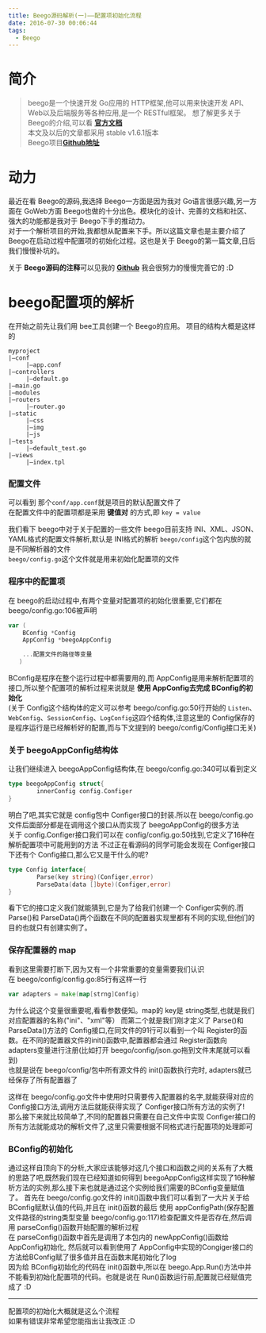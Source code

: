 ```yaml
---
title: Beego源码解析(一)——配置项初始化流程
date: 2016-07-30 00:06:44
tags:
  - Beego
---
```


# 简介
>beego是一个快速开发 Go应用的 HTTP框架,他可以用来快速开发 API、Web以及后端服务等各种应用,是一个 RESTful框架。
  想了解更多关于 Beego的介绍,可以看 [**官方文档**](http://www.beego.me/docs/intro)  
  本文及以后的文章都采用 stable v1.6.1版本  
  Beego项目[**Github地址**](https://github.com/astaxie/beego)

# 动力
最近在看 Beego的源码,我选择 Beego一方面是因为我对 Go语言很感兴趣,另一方面在 GoWeb方面 Beego也做的十分出色。模块化的设计、完善的文档和社区、强大的功能都是我对于 Beego下手的推动力。  
对于一个解析项目的开始,我都想从配置来下手。所以这篇文章也是主要介绍了 Beego在启动过程中配置项的初始化过程。这也是关于 Beego的第一篇文章,日后我们慢慢补坑的。

<!--more-->

关于 **Beego源码的注释**可以见我的 **[Github](https://github.com/riccoqu/Beego-Comments)** 我会很努力的慢慢完善它的 :D

# beego配置项的解析
在开始之前先让我们用 bee工具创建一个 Beego的应用。  项目的结构大概是这样的
```
myproject
|—conf
	 |—app.conf
|—controllers
	 |—default.go
|—main.go
|—modules
|—routers
	 |—router.go
|—static
	 |—css
	 |—img
	 |—js
|—tests
	 |—default_test.go
|—views
	 |—index.tpl
```
### 配置文件
可以看到 那个`conf/app.conf`就是项目的默认配置文件了  
在配置文件中的配置项都是采用 **键值对** 的方式,即 `key = value`

我们看下 beego中对于关于配置的一些文件
beego目前支持 INI、XML、JSON、YAML格式的配置文件解析,默认是 INI格式的解析
`beego/config`这个包内放的就是不同解析器的文件  
`beego/config.go`这个文件就是用来初始化配置项的文件

### 程序中的配置项
在 beego的启动过程中,有两个变量对配置项的初始化很重要,它们都在 beego/config.go:106被声明
```Go
var	(
	BConfig *Config
	AppConfig *beegoAppConfig

	...配置文件的路径等变量
   )
```
BConfig是程序在整个运行过程中都需要用的,而 AppConfig是用来解析配置项的接口,所以整个配置项的解析过程来说就是 **使用 AppConfig去完成 BConfig的初始化**  
(关于 Config这个结构体的定义可以参考 beego/config.go:50行开始的 `Listen`、`WebConfig`、`SessionConfig`、`LogConfig`这四个结构体,注意这里的 Config保存的是程序运行是已经解析好的配置,而与下文提到的 beego/config/Config接口无关)  
### 关于 beegoAppConfig结构体
让我们继续进入 beegoAppConfig结构体,在 beego/config.go:340可以看到定义
```Go
type beegoAppConfig struct{
		innerConfig config.Configer
}
```
明白了吧,其实它就是 config包中 Configer接口的封装.所以在 beego/config.go文件后面部分都是在调用这个接口从而实现了 beegoAppConfig的很多方法  
关于 config.Configer接口我们可以在 config/config.go:50找到,它定义了16种在解析配置项中可能用到的方法
不过正在看源码的同学可能会发现在 Configer接口下还有个 Config接口,那么它又是干什么的呢?
```Go
type Config interface{
		Parse(key string)(Configer,error)
		ParseData(data []byte)(Configer,error)
}
```
看下它的接口定义我们就能猜到,它是为了给我们创建一个 Configer实例的.而 Parse()和 ParseData()两个函数在不同的配置器实现里都有不同的实现,但他们的目的也就只有创建实例了。  

### 保存配置器的 map
看到这里需要打断下,因为又有一个非常重要的变量需要我们认识  
在 beego/config/config.go:85行有这样一行
```Go
var adapters = make(map[strng]Config)
```
为什么说这个变量很重要呢,看看参数便知。map的 key是 string类型,也就是我们对应配置器的名称("ini"、"xml"等）
而第二个就是我们刚才定义了 Parse()和ParseData()方法的 Config接口,在同文件的91行可以看到一个叫 Register的函数。在不同的配置器文件的init()函数中,配置器都会通过 Register函数向 adapters变量进行注册(比如打开 beego/config/json.go拖到文件末尾就可以看到)  
也就是说在 beego/config/包中所有源文件的 init()函数执行完时, adapters就已经保存了所有配置器了

这样在 beego/config.go文件中使用时只需要传入配置器的名字,就能获得对应的 Config接口方法,调用方法后就能获得实现了 Configer接口所有方法的实例了!  
那么接下来就比较简单了,不同的配置器只需要在自己文件中实现 Configer接口的所有方法就能成功的解析文件了,这里只需要根据不同格式进行配置项的处理即可  

### BConfig的初始化
通过这样自顶向下的分析,大家应该能够对这几个接口和函数之间的关系有了大概的思路了吧,既然我们现在已经知道如何得到 beegoAppConfig这样实现了16种解析方法的实例,那么接下来也就是通过这个实例给我们需要的BConfig变量赋值了。
首先在 beego/config.go文件的 init()函数中我们可以看到了一大片关于给 BConfig赋默认值的代码,并且在 init()函数的最后 使用 appConfigPath(保存配置文件路径的string类型变量 beego/config.go:117)检查配置文件是否存在,然后调用 parseConfig()函数开始配置的解析过程  
在 parseConfig()函数中首先是调用了本包内的 newAppConfig()函数给 AppConfig初始化, 然后就可以看到使用了 AppConfig中实现的Congiger接口的方法给BConfig赋了很多值并且在函数末尾初始化了log  
因为给 BConfig初始化的代码在 init()函数中,所以在 beego.App.Run()方法中并不能看到初始化配置项的代码。也就是说在 Run()函数运行前,配置就已经赋值完成了 :D

___
配置项的初始化大概就是这么个流程  
如果有错误非常希望您能指出让我改正 :D

